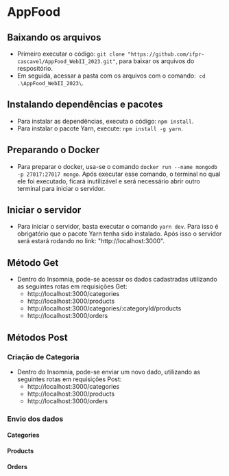# AppFood

## Baixando os arquivos
- Primeiro executar o código: `git clone "https://github.com/ifpr-cascavel/AppFood_WebII_2023.git"`, para baixar os arquivos do respositório.
- Em seguida, acessar a pasta com os arquivos com o comando:  `cd .\AppFood_WebII_2023\`.

## Instalando dependências e pacotes
- Para instalar as dependências, executa o código: `npm install`.
- Para instalar o pacote Yarn, execute: `npm install -g yarn`.

## Preparando o Docker
- Para preparar o docker, usa-se o comando `docker run --name mongodb -p 27017:27017 mongo`. Após executar esse comando, o terminal no qual ele foi executado, ficará inutilizável e será necessário abrir outro terminal para iniciar o servidor.

## Iniciar o servidor
- Para iniciar o servidor, basta executar o comando `yarn dev`. Para isso é obrigatório que o pacote Yarn tenha sido instalado. Após isso o servidor será estará rodando no link: "http://localhost:3000".

## Método Get
- Dentro do Insomnia, pode-se acessar os dados cadastradas utilizando as seguintes rotas em requisições Get:
  - http://localhost:3000/categories
  - http://localhost:3000/products
  - http://localhost:3000/categories/:categoryId/products
  - http://localhost:3000/orders

## Métodos Post
### Criação de Categoria
- Dentro do Insomnia, pode-se enviar um novo dado, utilizando as seguintes rotas em requisições Post:
  - http://localhost:3000/categories
  - http://localhost:3000/products
  - http://localhost:3000/orders

### Envio dos dados
#### Categories

#### Products

#### Orders
